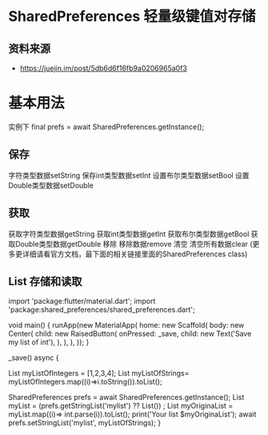 # SharedPreferences 轻量级键值对存储

## 资料来源
- https://juejin.im/post/5db6d6f16fb9a0206965a0f3


# 基本用法

实例下
final prefs = await SharedPreferences.getInstance();


## 保存
字符类型数据setString
保存int类型数据setInt
设置布尔类型数据setBool
设置Double类型数据setDouble

## 获取
获取字符类型数据getString
获取int类型数据getInt
获取布尔类型数据getBool
获取Double类型数据getDouble
移除
移除数据remove
清空
清空所有数据clear
(更多更详细请看官方文档，最下面的相关链接里面的SharedPreferences class)


## List 存储和读取
import 'package:flutter/material.dart';
import 'package:shared_preferences/shared_preferences.dart';

void main() {
  runApp(new MaterialApp(
    home: new Scaffold(
      body: new Center(
        child: new RaisedButton(
          onPressed: _save,
          child: new Text('Save my list of int'),
        ),
      ),
    ),
  ));
}

_save() async {

  List<int> myListOfIntegers = [1,2,3,4];
  List<String> myListOfStrings=  myListOfIntegers.map((i)=>i.toString()).toList();

  SharedPreferences prefs = await SharedPreferences.getInstance();
  List<String> myList = (prefs.getStringList('mylist') ?? List<String>()) ;
  List<int> myOriginaList = myList.map((i)=> int.parse(i)).toList();
  print('Your list  $myOriginaList');
  await prefs.setStringList('mylist', myListOfStrings);
}


